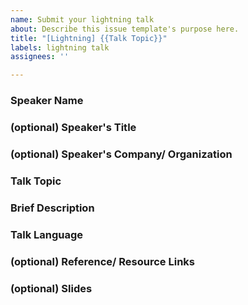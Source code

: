 ```yaml
---
name: Submit your lightning talk
about: Describe this issue template's purpose here.
title: "[Lightning] {{Talk Topic}}"
labels: lightning talk
assignees: ''

---
```


<!-- 
Our treatment to the talk submission:
- The talk submission process is completely transparent. The discussions, comment, suggestions would be posted in this issues transparently.
- If you'd like to make an inquiry privately, please contact the event organiser through organizer@gdghk.org . 
- We wouldn't reject any submission if the content meet public sector ethics.
- Each study group event may have max 4 lightning talks.
- The more 👍 the higher priority to be scheduled if there are multiple talks at the same time.

Actions:
1. Please complete the required input in English or Chinese.

Advices:
- The talk can be conducted in English / Cantonese / Mandarin.
- Keep Short. Max 5 mins. There will be extra few minutes Q&A time if needed. 
- Audience loves to see demo/ slides, but both of them are optional.
-->

### Speaker Name
<!-- required, a casual name is okay.
Example: Emma Wong
-->

### (optional) Speaker's Title 
<!-- optional -->

### (optional) Speaker's Company/ Organization
<!-- optional -->

### Talk Topic
<!-- required, any Flutter/Dart/Programming topics. -->

### Brief Description
<!-- required, few sentences or point form to briefly describe your lightning talk content. 
-->

### Talk Language
<!-- required, English / Cantonese / Mandarin -->

### (optional) Reference/ Resource Links
<!-- optional, any references/resources/sample code links you want to share with audiences. -->

### (optional) Slides
<!-- optional, if you want to share the slides with audiences.
Audience loves to see your slides and for historical reference. There are three options

1. Export it in PDF with compression (size limit <= 10MB)
2. Commit it into the repository and create pull request and mention this issue (size limit <= 50MB). 
3. Google Drive link (Please set Anyone with the link can access) 
-->
